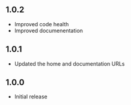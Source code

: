 ## 1.0.2

* Improved code health
* Improved documenentation

## 1.0.1

* Updated the home and documentation URLs

## 1.0.0

* Initial release